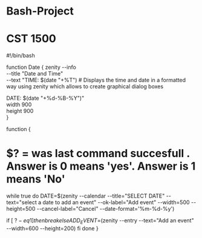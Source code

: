 # Bash-Project
# CST 1500

#!/bin/bash

function Date
{
zenity --info \
--title "Date and Time" \
--text "TIME: $(date "+%T")    # Displays the time and date in a formatted way using zenity which allows to create graphical dialog boxes

DATE: $(date "+%d-%B-%Y")" \
width 900 \
height 900 \
}


function
{
# $? = was last command succesfull . Answer is 0 means 'yes'. Answer is 1 means 'No'
while true
do
   DATE=$(zenity --calendar --title="SELECT DATE" --text="select a date to add an event" --ok-label="Add event" --width=500 --height=500        --cancel-label="Cancel" --date-format='%m-%d-%y')

   if  [ $? -eq 1 ] 
   then
        break
   else
   ADD_EVENT=$(zenity --entry --text="Add an event" --width=600 --height=200)
   fi
done
}


